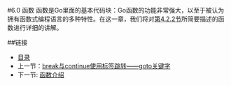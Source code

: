 #6.0 函数
函数是Go里面的基本代码块：Go函数的功能非常强大，以至于被认为拥有函数式编程语言的多种特性。在这一章，我们将对[第4.2.2节](04.2.md)所简要描述的函数进行详细的讲解。

##链接
- [目录](directory.md)
- 上一节：[break与continue使用标签跳转——goto关键字](05.6.md)
- 下一节:  [函数介绍](06.1.md)